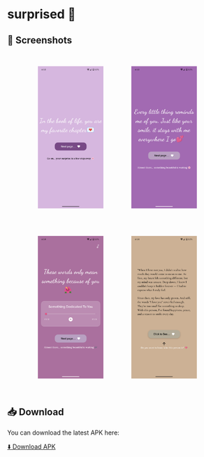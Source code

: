 # surprised 🎉

## 📸 Screenshots

<p align="center">
  <img src="assets/screenshot/Screenshot_1.png" alt="Screenshot 1" width="150" style="margin: 30px;"/>
  <img src="assets/screenshot/Screenshot_2.png" alt="Screenshot 2" width="150" style="margin: 30px;"/>
  <img src="assets/screenshot/Screenshot_3.png" alt="Screenshot 3" width="150" style="margin: 30px;"/>
  <img src="assets/screenshot/Screenshot_4.png" alt="Screenshot 4" width="150" style="margin: 30px;"/>
</p>

## 📥 Download

You can download the latest APK here:

[⬇️ Download APK](https://github.com/ohidul225/Surprise/releases/tag/v1.0.1)

